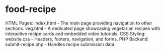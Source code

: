 # food-recipe
HTML Pages:  index.html - The main page providing navigation to other sections. veg.html - A dedicated page showcasing vegetarian recipes with interactive recipe cards and embedded video tutorials. CSS Styling:  website.css - Headers, footers, navigation, and forms. PHP Backend:  submit-recipe.php - Handles recipe submission data.
